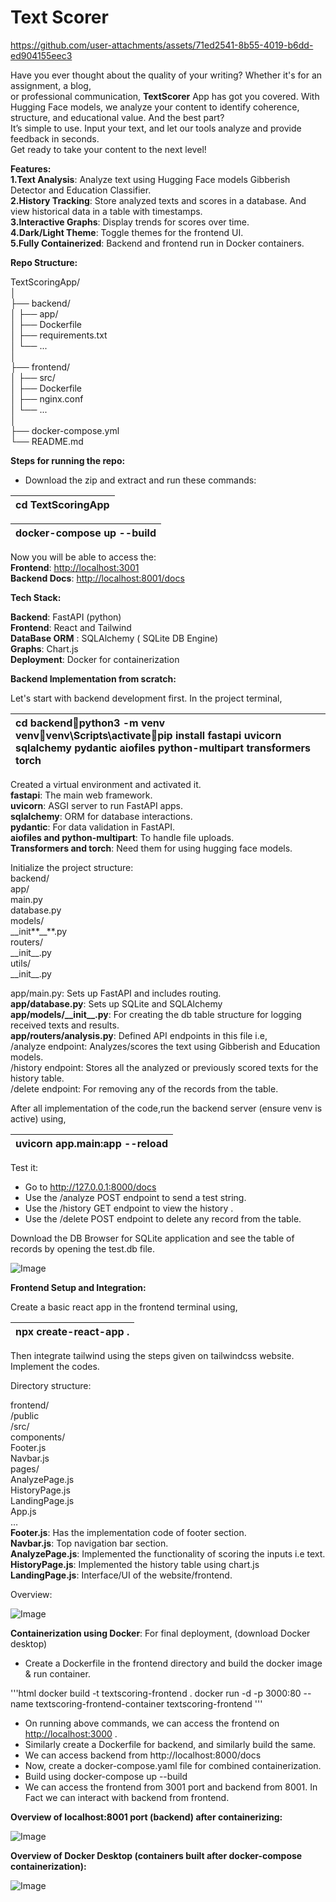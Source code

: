 # Text Scorer

https://github.com/user-attachments/assets/71ed2541-8b55-4019-b6dd-ed904155eec3

Have you ever thought about the quality of your writing? Whether it's for an assignment, a blog,  
or professional communication, **TextScorer** App has got you covered. With Hugging Face models, we analyze your content to identify coherence, structure, and educational value. And the best part?  
It’s simple to use. Input your text, and let our tools analyze and provide feedback in seconds.  
Get ready to take your content to the next level\!

**Features:**  
**1.Text Analysis**: Analyze text using Hugging Face models Gibberish Detector and Education  Classifier.   
**2.History Tracking**: Store analyzed texts and scores in a database. And view historical data in a table with timestamps.  
**3.Interactive Graphs**: Display trends for scores over time.   
**4.Dark/Light Theme**: Toggle themes for the frontend UI.   
**5.Fully Containerized**: Backend and frontend run in Docker containers.

**Repo Structure:**

TextScoringApp/  
│  
├── backend/  
│   ├── app/  
│   ├── Dockerfile  
│   ├── requirements.txt  
│   └── ...  
│  
├── frontend/  
│   ├── src/  
│   ├── Dockerfile  
│   ├── nginx.conf  
│   └── ...  
│  
├── docker-compose.yml  
└── README.md

**Steps for running the repo:**

* Download the zip and extract and run these commands:


| cd TextScoringApp |
| :---- |

| docker-compose up \--build |
| :---- |

Now you will be able to access the:   
**Frontend**: [http://localhost:3001](http://localhost:3001)  
**Backend Docs**: [http://localhost:8001/docs](http://localhost:8001/docs)

**Tech Stack:**

**Backend**: FastAPI (python)  
**Frontend**: React and Tailwind  
**DataBase ORM** : SQLAlchemy ( SQLite DB Engine)  
**Graphs**: Chart.js  
**Deployment**: Docker for containerization

**Backend Implementation from scratch:**

Let's start with backend development first. In the project terminal,

| cd backendpython3 \-m venv venvvenv\\Scripts\\activatepip install fastapi uvicorn sqlalchemy pydantic aiofiles python-multipart transformers torch |
| :---- |

Created a virtual environment and activated it.  
**fastapi**: The main web framework.  
**uvicorn**: ASGI server to run FastAPI apps.  
**sqlalchemy**: ORM for database interactions.  
**pydantic**: For data validation in FastAPI.  
**aiofiles and python-multipart**: To handle file uploads.  
**Transformers and torch**: Need them for using hugging face models.

Initialize the project structure:  
backend/  
	app/  
                 main.py                   
                 database.py              
	     models/                    
		\_\_init**\_\_**.py  
	     routers/	             
		\_\_init\_\_.py  
	     utils/		  
		\_\_init\_\_.py

app/main.py: Sets up FastAPI and includes routing.  
**app/database.py**:  Sets up SQLite and SQLAlchemy  
**app/models/\_\_init\_\_.py**: For creating the db table structure for logging received texts and results.  
**app/routers/analysis.py**: Defined API endpoints in this file i.e,  
/analyze endpoint: Analyzes/scores the text using Gibberish and Education models.  
/history endpoint: Stores all the analyzed or previously scored texts for the history table.  
/delete endpoint: For removing any of the records from the table.

After all implementation of the code,run the backend server (ensure venv is active) using,

| uvicorn app.main:app \--reload |
| :---- |

Test it:

* Go to http://127.0.0.1:8000/docs  
* Use the /analyze POST endpoint to send a test string.  
* Use the /history GET endpoint to view the history .  
* Use the /delete POST endpoint to delete any record from the table.

Download the DB Browser for SQLite application and see the table of records by opening the test.db file.

![Image](https://github.com/user-attachments/assets/85eb963c-9ee2-4833-8bb3-bec5477a04e3)

**Frontend Setup and Integration:**

Create a basic react app in the frontend terminal using,

| npx create-react-app . |
| :---- |

Then integrate tailwind using the steps given on tailwindcss website.   
Implement the codes.

Directory structure:

frontend/  
	/public  
	/src/  
	     components/  
			Footer.js  
			Navbar.js  
	     pages/  
		 AnalyzePage.js  
		 HistoryPage.js  
		 LandingPage.js  
	App.js  
	…  
**Footer.js**: Has the implementation code of footer section.  
**Navbar.js**: Top navigation bar section.  
**AnalyzePage.js**: Implemented the functionality of scoring the inputs i.e text.  
**HistoryPage.js**: Implemented the history table using chart.js  
**LandingPage.js**: Interface/UI of the website/frontend.

Overview:

![Image](https://github.com/user-attachments/assets/08b0a2c9-c644-4062-80f2-947d2fb879e1)

**Containerization using Docker**: For final deployment, (download Docker desktop)

* Create a Dockerfile in the frontend directory and build the docker image & run  container.

'''html
docker build -t textscoring-frontend .
docker run -d -p 3000:80 --name textscoring-frontend-container textscoring-frontend 
'''


* On running above commands, we can access the frontend on [http://localhost:3000](http://localhost:3000) .  
* Similarly create a Dockerfile for backend, and similarly build the same.  
* We can access backend from http://localhost:8000/docs  
* Now, create a docker-compose.yaml file for combined containerization.  
* Build using docker-compose up \--build  
* We can access the frontend from 3001 port and backend from 8001\. In Fact we can interact with backend from frontend. 

**Overview of localhost:8001 port (backend) after containerizing:** 

![Image](https://github.com/user-attachments/assets/60b6d4ba-504a-4503-8890-5c370e626403)

**Overview of Docker Desktop (containers built after docker-compose containerization):**

![Image](https://github.com/user-attachments/assets/a84dbdf5-737a-4cfb-9086-0f211a8a496e)




